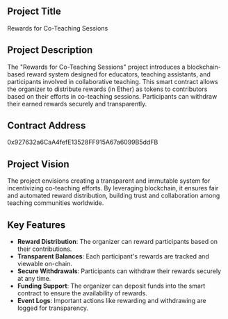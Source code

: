 ## Project Title
Rewards for Co-Teaching Sessions

## Project Description
The "Rewards for Co-Teaching Sessions" project introduces a blockchain-based reward system designed for educators, teaching assistants, and participants involved in collaborative teaching. This smart contract allows the organizer to distribute rewards (in Ether) as tokens to contributors based on their efforts in co-teaching sessions. Participants can withdraw their earned rewards securely and transparently.

## Contract Address
0x927632a6CaA4fefE13528FF915A67a6099B5ddFB

## Project Vision
The project envisions creating a transparent and immutable system for incentivizing co-teaching efforts. By leveraging blockchain, it ensures fair and automated reward distribution, building trust and collaboration among teaching communities worldwide.

## Key Features
- **Reward Distribution**: The organizer can reward participants based on their contributions.
- **Transparent Balances**: Each participant's rewards are tracked and viewable on-chain.
- **Secure Withdrawals**: Participants can withdraw their rewards securely at any time.
- **Funding Support**: The organizer can deposit funds into the smart contract to ensure the availability of rewards.
- **Event Logs**: Important actions like rewarding and withdrawing are logged for transparency.



